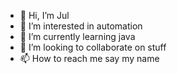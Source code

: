 - 👋 Hi, I’m Jul
- 👀 I’m interested in automation
- 🌱 I’m currently learning java
- 💞️ I’m looking to collaborate on stuff
- 📫 How to reach me say my name

<!---
basbassibas/basbassibas is a ✨ special ✨ repository because its `README.md` (this file) appears on your GitHub profile.
You can click the Preview link to take a look at your changes.
--->
